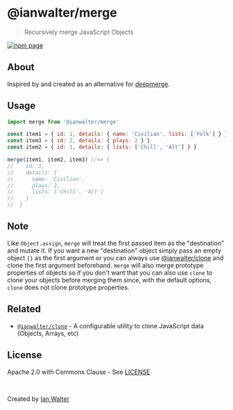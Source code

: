 # @ianwalter/merge
> Recursively merge JavaScript Objects

[![npm page][npmImage]][npmUrl]

## About

Inspired by and created as an alternative for [deepmerge][deepmergeUrl].

## Usage

```js
import merge from '@ianwalter/merge'

const item1 = { id: 1, details: { name: 'Civilian', lists: ['Folk'] } }
const item3 = { id: 2, details: { plays: 2 } }
const item2 = { id: 3, details: { lists: ['Chill', 'Alt'] } }

merge(item1, item2, item3) //=> {
//    id: 3,
//    details: {
//      name: 'Civilian',
//      plays: 2,
//      lists: ['Chill', 'Alt']
//    }
//  }
```

## Note

Like `Object.assign`, `merge` will treat the first passed item as the
"destination" and mutate it. If you want a new "destination" object simply pass
an empty object `{}` as the first argument or you can always use
[@ianwalter/clone][cloneUrl] and clone the first argument beforehand. `merge`
will also merge prototype properties of objects so if you don't want that you
can also use `clone` to clone your objects before merging them since, with the
default options, `clone` does not clone prototype properties.

## Related

* [`@ianwalter/clone`][cloneUrl] - A configurable utility to clone JavaScript
data (Objects, Arrays, etc)

## License

Apache 2.0 with Commons Clause - See [LICENSE][licenseUrl]

&nbsp;

Created by [Ian Walter](https://iankwalter.com)

[npmImage]: https://img.shields.io/npm/v/@ianwalter/merge.svg
[npmUrl]: https://www.npmjs.com/package/@ianwalter/merge
[cloneUrl]: https://github.com/ianwalter/clone
[deepmergeUrl]: https://github.com/TehShrike/deepmerge
[licenseUrl]: https://github.com/ianwalter/merge/blob/master/LICENSE
